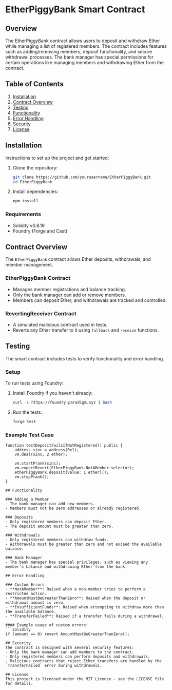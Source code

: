# EtherPiggyBank Smart Contract

## Overview
The EtherPiggyBank contract allows users to deposit and withdraw Ether while managing a list of registered members. The contract includes features such as adding/removing members, deposit functionality, and secure withdrawal processes. The bank manager has special permissions for certain operations like managing members and withdrawing Ether from the contract.

## Table of Contents
1. [Installation](#installation)
2. [Contract Overview](#contract-overview)
3. [Testing](#testing)
4. [Functionality](#functionality)
5. [Error Handling](#error-handling)
6. [Security](#security)
7. [License](#license)

## Installation
Instructions to set up the project and get started:

1. Clone the repository:
    ```bash
    git clone https://github.com/yourusername/EtherPiggyBank.git
    cd EtherPiggyBank
    ```

2. Install dependencies:
    ```bash
    npm install
    ```

### Requirements
- Solidity v0.8.19
- Foundry (Forge and Cast)

## Contract Overview
The `EtherPiggyBank` contract allows Ether deposits, withdrawals, and member management.

### EtherPiggyBank Contract
- Manages member registrations and balance tracking.
- Only the bank manager can add or remove members.
- Members can deposit Ether, and withdrawals are tracked and controlled.

### RevertingReceiver Contract
- A simulated malicious contract used in tests.
- Reverts any Ether transfer to it using `fallback` and `receive` functions.

## Testing
The smart contract includes tests to verify functionality and error handling.

### Setup
To run tests using Foundry:

1. Install Foundry if you haven't already:
    ```bash
    curl -L https://foundry.paradigm.xyz | bash
    ```

2. Run the tests:
    ```bash
    forge test
    ```

### Example Test Case
```solidity
function testDepositFailsIfNotRegistered() public {
    address sinc = address(0x1);
    vm.deal(sinc, 2 ether);

    vm.startPrank(sinc);
    vm.expectRevert(EtherPiggyBank.NotAMember.selector);
    etherPiggyBank.deposit{value: 1 ether}();
    vm.stopPrank();
}

## Functionality

### Adding a Member
- The bank manager can add new members.
- Members must not be zero addresses or already registered.

### Deposits
- Only registered members can deposit Ether.
- The deposit amount must be greater than zero.

### Withdrawals
- Only registered members can withdraw funds.
- Withdrawals must be greater than zero and not exceed the available balance.

### Bank Manager
- The bank manager has special privileges, such as viewing any member's balance and withdrawing Ether from the bank.

## Error Handling

### Custom Errors
- **NotAMember**: Raised when a non-member tries to perform a restricted action.
- **AmountMustBeGreaterThanZero**: Raised when the deposit or withdrawal amount is zero.
- **InsufficientFunds**: Raised when attempting to withdraw more than the available balance.
- **TransferFailed**: Raised if a transfer fails during a withdrawal.

#### Example usage of custom errors:
```solidity
if (amount == 0) revert AmountMustBeGreaterThanZero();

## Security
The contract is designed with several security features:
- Only the bank manager can add members to the contract.
- Only registered members can perform deposits and withdrawals.
- Malicious contracts that reject Ether transfers are handled by the `TransferFailed` error during withdrawals.

## License
This project is licensed under the MIT License - see the LICENSE file for details.
